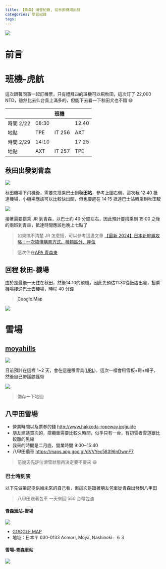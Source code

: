 ```yaml
---
title: 【青森】滑雪紀錄, 從秋田機場出發
categories: 學習紀錄
tags:
---
```


![](https://nijialin.com/images/common2.jpeg)

# 前言

<!-- more -->

# 班機-虎航

這次跟著同事一起訂機票，只有禮拜四的班機可以飛秋田，這次訂了 22,000 NTD，雖然比去仙台貴上滿多的，但能下去看一下秋田犬也不錯 😄

|           |       | 班機   |       |
| :-------- | :---- | :----- | ----- |
| 時間 2/22 | 08:30 |        | 12:40 |
| 地點      | TPE   | IT 256 | AXT   |
| 時間 2/29 | 14:10 |        | 17:25 |
| 地點      | AXT   | IT 257 | TPE   |

## 秋田出發到青森

![](https://nijialin.com/images/2024/amori/S__5595140.jpg)

秋田機場下飛機後，需要先搭乘巴士到**秋田站**，參考上圖右側，這次我 12:40 抵達機場，小機場應該可以比較快出關，但也要趕在 14:15 抵達巴士站轉乘到秋田駛

![](https://nijialin.com/images/2024/amori/S__5595159.jpg)

接著需要搭乘 JR 到青森，以巴士約 40 分鐘左右，因此預計要搭乘到 15:00 之後的兩班到青森，抵達時間應該也晚上七點了

> 如果搞不清楚 JR 怎麼搭，可以參考這邊文章 [【最新 2024】日本新幹線攻略！一次搞懂購票方式、種類區分、座位](https://matcha-jp.com/tw/172)

> 這次住在[APA 青森東](https://www.google.com/maps/place/APA%E9%A3%AF%E5%BA%97+%E9%9D%92%E6%A3%AE%E7%AB%99%E6%9D%B1/@40.8278806,140.7363861,17z/data=!3m1!4b1!4m9!3m8!1s0x5f9b9f1e13da284f:0xc5f50c8652edfa2b!5m2!4m1!1i2!8m2!3d40.8278766!4d140.7389664!16s%2Fg%2F1tnl16vv?authuser=0&entry=ttuhttps:/)

## 回程 秋田-機場

由於是最後一天住在秋田，然後14:10的飛機，因此先預估11:30從飯店出發，搭乘機場接送巴士去機場，時程 40 分鐘

> [Google Map](https://maps.app.goo.gl/p4GrR1oMnNCMYJwf8)

![](https://nijialin.com/images/2024/amori/2.png)


# 雪場

## [moyahills](http://moyahills.jp/index.html)

![](https://nijialin.com/images/2024/amori/1.png)

目前預計在這裡 1~2 天，會在這邊租雪具([URL](https://moyahills.jp/winter/winter.html))，這次一樣會租雪板+鞋+帽子，然後自己帶護膝護臀

![](https://nijialin.com/images/2024/amori/20231214130801-0001.jpg)

> 備存一下地圖

## 八甲田雪場

- 營業時間以及票券的錢 http://www.hakkoda-ropeway.jp/guide
- 朋友建議買次的，搭纜車需要比較久時間，似乎只有一台，有初雪者雪道跟比較難的黑線
- 我來的時間是二月底，營業時間 9:00~15:40
- 八甲田纜車 https://maps.app.goo.gl/dVVYec58396nDwmF7

> 前幾天先評估滑雪狀態再決定要不要來 😆

### 巴士時刻表

以下先做筆記提供給未來的自己看，但這次是跟著朋友包車從青森出發到八甲田

> 八甲田跟著包車 一天來回 550 台幣包油

#### 青森車站-雪場

![](https://nijialin.com/images/2024/amori/491450597338513798.png)

- [GOOGLE MAP](https://maps.app.goo.gl/WMcRyvHcqBheBnMV9)
- 地址：日本〒 030-0133 Aomori, Moya, Nashinoki− ６３

#### 雪場-青森車站

![](https://nijialin.com/images/2024/amori/491450553851708003.png)